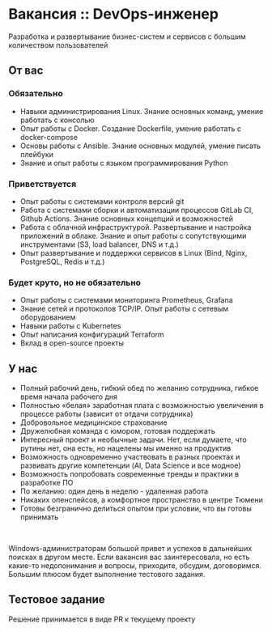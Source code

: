 # Вакансия :: DevOps-инженер

Разработка и развертывание бизнес-систем и сервисов с большим количеством пользователей

## От вас

### Обязательно

- Навыки администрирования Linux. Знание основных команд, умение работать с консолью
- Опыт работы с Docker. Создание Dockerfile, умение работать с docker-compose
- Основы работы с Ansible. Знание основных модулей, умение писать плейбуки
- Знание и опыт работы с языком программирования Python

### Приветствуется

- Опыт работы с системами контроля версий git
- Работа с системами сборки и автоматизации процессов GitLab CI, Github Actions. Знание основных концепций и возможностей
- Работа с облачной инфраструктурой. Развертывание и настройка приложений в облаке. Знание и опыт работы с сопутствующими инструментами (S3, load balancer, DNS и т.д.)
- Опыт развертывание и поддержки сервисов в Linux (Bind, Nginx, PostgreSQL, Redis и т.д.)

### Будет круто, но не обязательно

- Опыт работы с системами мониторинга Prometheus, Grafana
- Знание сетей и протоколов TCP/IP. Опыт работы с сетевым оборудованием
- Навыки работы с Kubernetes
- Опыт написания конфигураций Terraform
- Вклад в open-source проекты

## У нас

- Полный рабочий день, гибкий обед по желанию сотрудника, гибкое время начала рабочего дня
- Полностью «белая» заработная плата с возможностью увеличения в процессе работы (зависит от отдачи сотрудника)
- Добровольное медицинское страхование
- Дружелюбная команда с юмором, готовая поддержать
- Интересный проект и необычные задачи. Нет, если думаете, что рутины нет, она есть, но нацелены мы именно на продуктив
- Возможность одновременно участвовать в разных проектах и развивать другие компетенции (AI, Data Science и все модное)
- Возможность попробовать современные тренды и практики в разработке ПО
- По желанию: один день в неделю - удаленная работа
- Никаких опенспейсов, а комфортное пространство в центре Тюмени
- Готовы безгранично делиться опытом при условии, что вы готовы принимать

&nbsp;  

Windows-администраторам большой привет и успехов в дальнейших поисках в другом месте.
Если вакансия вас заинтересовала, но есть какие-то недопонимания и вопросы, приходите, обсудим, договоримся.  
Большим плюсом будет выполнение тестового задания.

## Тестовое задание

Решение принимается в виде PR к текущему проекту
